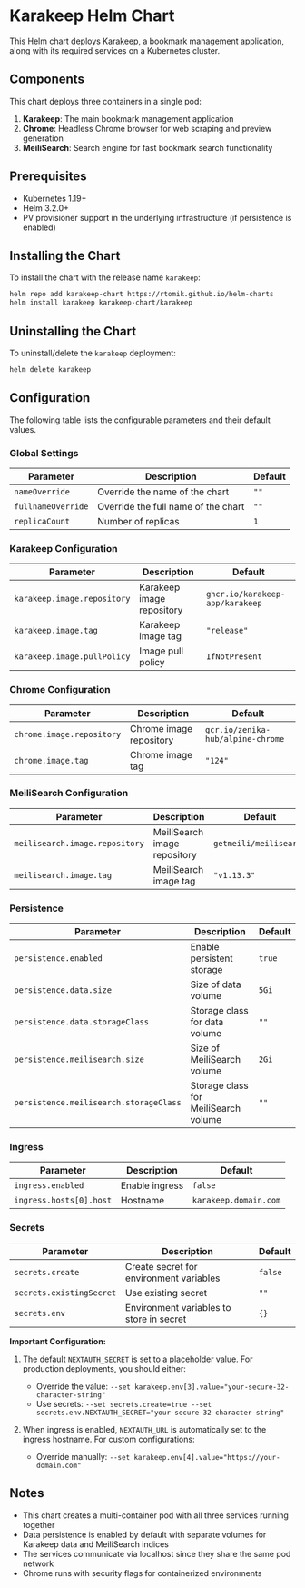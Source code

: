 # Karakeep Helm Chart

This Helm chart deploys [Karakeep](https://github.com/karakeep-app/karakeep), a bookmark management application, along with its required services on a Kubernetes cluster.

## Components

This chart deploys three containers in a single pod:

1. **Karakeep**: The main bookmark management application
2. **Chrome**: Headless Chrome browser for web scraping and preview generation
3. **MeiliSearch**: Search engine for fast bookmark search functionality

## Prerequisites

- Kubernetes 1.19+
- Helm 3.2.0+
- PV provisioner support in the underlying infrastructure (if persistence is enabled)

## Installing the Chart

To install the chart with the release name `karakeep`:

```bash
helm repo add karakeep-chart https://rtomik.github.io/helm-charts
helm install karakeep karakeep-chart/karakeep
```

## Uninstalling the Chart

To uninstall/delete the `karakeep` deployment:

```bash
helm delete karakeep
```

## Configuration

The following table lists the configurable parameters and their default values.

### Global Settings

| Parameter | Description | Default |
|-----------|-------------|---------|
| `nameOverride` | Override the name of the chart | `""` |
| `fullnameOverride` | Override the full name of the chart | `""` |
| `replicaCount` | Number of replicas | `1` |

### Karakeep Configuration

| Parameter | Description | Default |
|-----------|-------------|---------|
| `karakeep.image.repository` | Karakeep image repository | `ghcr.io/karakeep-app/karakeep` |
| `karakeep.image.tag` | Karakeep image tag | `"release"` |
| `karakeep.image.pullPolicy` | Image pull policy | `IfNotPresent` |

### Chrome Configuration

| Parameter | Description | Default |
|-----------|-------------|---------|
| `chrome.image.repository` | Chrome image repository | `gcr.io/zenika-hub/alpine-chrome` |
| `chrome.image.tag` | Chrome image tag | `"124"` |

### MeiliSearch Configuration

| Parameter | Description | Default |
|-----------|-------------|---------|
| `meilisearch.image.repository` | MeiliSearch image repository | `getmeili/meilisearch` |
| `meilisearch.image.tag` | MeiliSearch image tag | `"v1.13.3"` |

### Persistence

| Parameter | Description | Default |
|-----------|-------------|---------|
| `persistence.enabled` | Enable persistent storage | `true` |
| `persistence.data.size` | Size of data volume | `5Gi` |
| `persistence.data.storageClass` | Storage class for data volume | `""` |
| `persistence.meilisearch.size` | Size of MeiliSearch volume | `2Gi` |
| `persistence.meilisearch.storageClass` | Storage class for MeiliSearch volume | `""` |

### Ingress

| Parameter | Description | Default |
|-----------|-------------|---------|
| `ingress.enabled` | Enable ingress | `false` |
| `ingress.hosts[0].host` | Hostname | `karakeep.domain.com` |

### Secrets

| Parameter | Description | Default |
|-----------|-------------|---------|
| `secrets.create` | Create secret for environment variables | `false` |
| `secrets.existingSecret` | Use existing secret | `""` |
| `secrets.env` | Environment variables to store in secret | `{}` |

**Important Configuration:**
1. The default `NEXTAUTH_SECRET` is set to a placeholder value. For production deployments, you should either:
   - Override the value: `--set karakeep.env[3].value="your-secure-32-character-string"`
   - Use secrets: `--set secrets.create=true --set secrets.env.NEXTAUTH_SECRET="your-secure-32-character-string"`

2. When ingress is enabled, `NEXTAUTH_URL` is automatically set to the ingress hostname. For custom configurations:
   - Override manually: `--set karakeep.env[4].value="https://your-domain.com"`

## Notes

- This chart creates a multi-container pod with all three services running together
- Data persistence is enabled by default with separate volumes for Karakeep data and MeiliSearch indices
- The services communicate via localhost since they share the same pod network
- Chrome runs with security flags for containerized environments